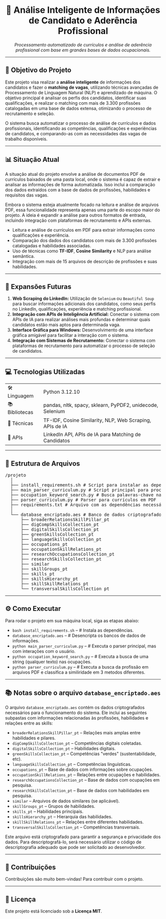<h1 align="center">📄 Análise Inteligente de Informações de Candidato e Aderência Profissional</h1>

<p align="center">
  <em>Processamento automatizado de currículos e análise de aderência profissional com base em grandes bases de dados ocupacionais.</em>
</p>

---

<h2>🎯 Objetivo do Projeto</h2>

<p>
  Este projeto visa realizar a <strong>análise inteligente</strong> de informações dos candidatos e fazer o <strong>matching de vagas</strong>, utilizando técnicas avançadas de Processamento de Linguagem Natural (NLP) e aprendizado de máquina. O objetivo principal é analisar os perfis dos candidatos, identificar suas qualificações, e realizar o matching com mais de 3.300 profissões catalogadas em uma base de dados extensa, otimizando o processo de recrutamento e seleção.
</p>

<p>
  O sistema busca automatizar o processo de análise de currículos e dados profissionais, identificando as competências, qualificações e experiências de candidatos, e comparando-as com as necessidades das vagas de trabalho disponíveis.
</p>

---

<h2>📊 Situação Atual</h2>

<p>
  A situação atual do projeto envolve a análise de documentos PDF de currículos baixados de uma pasta local, onde o sistema é capaz de extrair e analisar as informações de forma automatizada. Isso inclui a comparação dos dados extraídos com a base de dados de profissões, habilidades e requisitos das vagas.
</p>

<p>
  Embora o sistema esteja atualmente focado na leitura e análise de arquivos PDF, essa funcionalidade representa apenas uma parte do escopo maior do projeto. A ideia é expandir a análise para outros formatos de entrada, incluindo integração com plataformas de recrutamento e APIs externas.
</p>

<ul>
  <li>Leitura e análise de currículos em PDF para extrair informações como qualificações e experiência.</li>
  <li>Comparação dos dados dos candidatos com mais de 3.300 profissões catalogadas e habilidades associadas.</li>
  <li>Uso de técnicas como <strong>TF-IDF</strong>, <strong>Cosine Similarity</strong> e NLP para análise semântica.</li>
  <li>Integração com mais de 15 arquivos de descrição de profissões e suas habilidades.</li>
</ul>

---

<h2>🔮 Expansões Futuras</h2>

<ol>
  <li><strong>Web Scraping do LinkedIn:</strong> Utilização de <code>Selenium</code> ou <code>Beautiful Soup</code> para buscar informações adicionais dos candidatos, como seus perfis no LinkedIn, qualificações, experiência e matching profissional.</li>
  <li><strong>Integração com APIs de Inteligência Artificial:</strong> Conectar o sistema com APIs de IA para realizar análises mais profundas e determinar quais candidatos estão mais aptos para determinada vaga.</li>
  <li><strong>Interface Gráfica para Windows:</strong> Desenvolvimento de uma interface gráfica amigável para facilitar a interação com o sistema.</li>
  <li><strong>Integração com Sistemas de Recrutamento:</strong> Conectar o sistema com plataformas de recrutamento para automatizar o processo de seleção de candidatos.</li>
</ol>

---

<h2>💻 Tecnologias Utilizadas</h2>

<table>
  <tr><td>🛠️ Linguagem</td><td>Python 3.12.10</td></tr>
  <tr><td>📚 Bibliotecas</td><td>pandas, nltk, spacy, sklearn, PyPDF2, unidecode, Selenium</td></tr>
  <tr><td>🧠 Técnicas</td><td>TF-IDF, Cosine Similarity, NLP, Web Scraping, APIs de IA</td></tr>
  <tr><td>🔌 APIs</td><td>LinkedIn API, APIs de IA para Matching de Candidatos</td></tr>
</table>

---

<h2>📁 Estrutura de Arquivos</h2>
<pre>
/projeto
  │
  ├── install_requirements.sh # Script para instalar as dependências do projeto
  ├── main_parser_curriculum.py # Script principal para processamento de currículos
  ├── occupation_keyword_search.py # Busca palavras-chave nas ocupações
  ├── parser_curriculum.py # Parser para currículos em PDF
  ├── requirements.txt # Arquivo com as dependências necessárias
  │
  └── database_encriptado.aes # Banco de dados criptografado com os arquivos essenciais
      ├── broaderRelationsSkillPillar_pt
      ├── digCompSkillsCollection_pt
      ├── digitalSkillsCollection_pt
      ├── greenSkillsCollection_pt
      ├── languageSkillsCollection_pt
      ├── occupations_pt
      ├── occupationSkillRelations_pt
      ├── researchOccupationsCollection_pt
      ├── researchSkillsCollection_pt
      ├── similar
      ├── skillGroups_pt
      ├── skills_pt
      ├── skillsHierarchy_pt
      ├── skillSkillRelations_pt
      └── transversalSkillsCollection_pt
</pre>

---

<h2>⚙️ Como Executar</h2>

<p>Para rodar o projeto em sua máquina local, siga as etapas abaixo:</p>

<ul>
  <li><code>bash install_requirements.sh</code> – # Instala as dependências.</li>
  <li><code>database_encriptado.aes</code> – # Desencripta os bancos de dados de informações.</li>
  <li><code>python main_parser_curriculum.py</code> – # Executa o parser principal, mas com interações com o usuário.</li>
  <li><code>python occupation_keyword_search.py</code> – # Executa a busca de uma string (qualquer texto) nas ocupações.</li>
  <li><code>python parser_curriculum.py</code> – # Executa a busca da profissão em arquivos PDF e classifica a similiridade em 3 metodos diferentes.</li>
</ul>

---

<h2>📚 Notas sobre o arquivo <code>database_encriptado.aes</code></h2>

<p>
  O arquivo <code>database_encriptado.aes</code> contém os dados criptografados necessários para o funcionamento do sistema. Ele inclui as seguintes subpastas com informações relacionadas às profissões, habilidades e relações entre as skills:
</p>

<ul>
  <li><code>broaderRelationsSkillPillar_pt</code> – Relações mais amplas entre habilidades e pilares.</li>
  <li><code>digCompSkillsCollection_pt</code> – Competências digitais coletadas.</li>
  <li><code>digitalSkillsCollection_pt</code> – Habilidades digitais.</li>
  <li><code>greenSkillsCollection_pt</code> – Competências "verdes" (sustentabilidade, etc).</li>
  <li><code>languageSkillsCollection_pt</code> – Competências linguísticas.</li>
  <li><code>occupations_pt</code> – Base de dados com informações sobre ocupações.</li>
  <li><code>occupationSkillRelations_pt</code> – Relações entre ocupações e habilidades.</li>
  <li><code>researchOccupationsCollection_pt</code> – Base de dados com ocupações em pesquisa.</li>
  <li><code>researchSkillsCollection_pt</code> – Base de dados com habilidades em pesquisa.</li>
  <li><code>similar</code> – Arquivos de dados similares (se aplicável).</li>
  <li><code>skillGroups_pt</code> – Grupos de habilidades.</li>
  <li><code>skills_pt</code> – Habilidades principais.</li>
  <li><code>skillsHierarchy_pt</code> – Hierarquia das habilidades.</li>
  <li><code>skillSkillRelations_pt</code> – Relações entre diferentes habilidades.</li>
  <li><code>transversalSkillsCollection_pt</code> – Competências transversais.</li>
</ul>

<p>
  Este arquivo está criptografado para garantir a segurança e privacidade dos dados. 
  Para descriptografá-lo, será necessário utilizar o código de descriptografia adequado que pode ser solicitado ao desenvolvedor.
</p>

---

<h2>🤝 Contribuições</h2>

<p>
  Contribuições são muito bem-vindas! Para contribuir com o projeto.
</p>

---

<h2>📄 Licença</h2>

<p>
  Este projeto está licenciado sob a <strong>Licença MIT</strong>.
</p>
